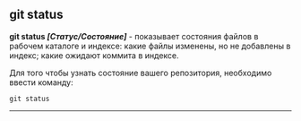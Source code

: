 ## git status

**git status *[Статус/Состояние]*** - показывает состояния файлов в рабочем каталоге и индексе: какие файлы изменены, но не добавлены в индекс; какие ожидают коммита в индексе.

Для того чтобы узнать состояние вашего репозитория, необходимо ввести команду:

```bash-
git status
```

---